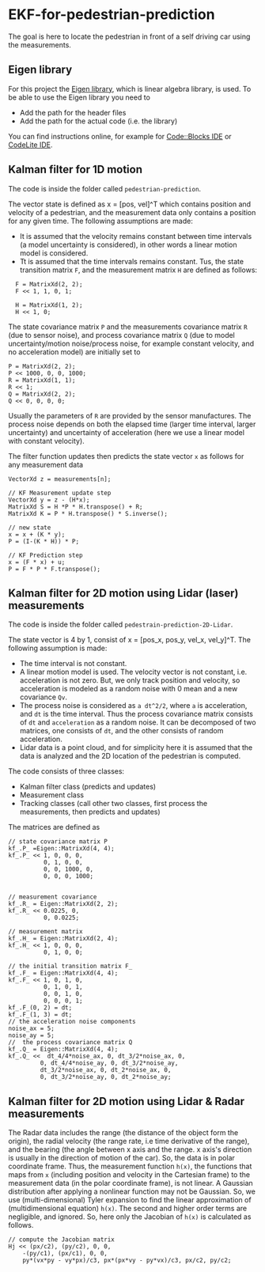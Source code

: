 # EKF-for-pedestrian-prediction

The goal is here to locate the pedestrian in front of a self driving car using the measurements.

## Eigen library
For this project the [Eigen library](http://eigen.tuxfamily.org/index.php?title=Main_Page), which is linear algebra library, is used. To be able to use the Eigen library you need to
* Add the path for the header files
* Add the path for the actual code (i.e. the library)

You can find instructions online, for example for [Code::Blocks IDE](https://www.learncpp.com/cpp-tutorial/a3-using-libraries-with-codeblocks/) or [CodeLite IDE](https://automaticaddison.com/how-to-add-an-external-c-library-to-your-project/).

## Kalman filter for 1D motion
The code is inside the folder called `pedestrian-prediction`.

The vector state is defined as x = [pos, vel]^T which contains position and velocity of a pedestrian, and the measurement data only contains a position for any given time. The following assumptions are made:
* It is assumed that the velocity remains constant between time intervals (a model uncertainty is considered), in other words a linear motion model is considered.
* Tt is assumed that the time intervals remains constant.
Tus, the state transition matrix `F`, and the measurement matrix `H` are defined as follows:
```
  F = MatrixXd(2, 2);
  F << 1, 1, 0, 1;

  H = MatrixXd(1, 2);
  H << 1, 0;
```
The state covariance matrix `P` and the measurements covariance matrix `R` (due to sensor noise), and process covariance matrix `Q` (due to model uncertainty/motion noise/process noise, for example constant velocity, and no acceleration model) are initially set to
```     
P = MatrixXd(2, 2);
P << 1000, 0, 0, 1000;
R = MatrixXd(1, 1);
R << 1;
Q = MatrixXd(2, 2);
Q << 0, 0, 0, 0;
```
Usually the parameters of `R` are provided by the sensor manufactures.
The process noise depends on both the elapsed time (larger time interval, larger uncertainty) and uncertainty of acceleration (here we use a linear model with constant velocity).

The filter function updates then predicts the state vector `x` as follows for any measurement data
```
VectorXd z = measurements[n];

// KF Measurement update step
VectorXd y = z - (H*x);
MatrixXd S = H *P * H.transpose() + R;
MatrixXd K = P * H.transpose() * S.inverse();

// new state
x = x + (K * y);
P = (I-(K * H)) * P;

// KF Prediction step
x = (F * x) + u;
P = F * P * F.transpose();
```
## Kalman filter for 2D motion using Lidar (laser) measurements
The code is inside the folder called `pedestrain-prediction-2D-Lidar`.

The state vector is 4 by 1, consist of x = [pos_x, pos_y, vel_x, vel_y]^T. The following assumption is made:
* The time interval is not constant.
* A linear motion model is used. The velocity vector is not constant, i.e. acceleration is not zero. But, we only track position and velocity, so acceleration is modeled as a random noise with 0 mean and a new covariance `Qv`.
* The process noise is considered as `a dt^2/2`, where `a` is acceleration, and `dt` is the time interval. Thus the process covariance matrix consists of `dt` and `acceleration` as a random noise. It can be decomposed of two matrices, one consists of `dt`, and the other consists of random acceleration.
* Lidar data is a point cloud, and for simplicity here it is assumed that the data is analyzed and the 2D location of the pedestrian is computed.

The code consists of three classes:
* Kalman filter class (predicts and updates)
* Measurement class
* Tracking classes (call other two classes, first process the measurements, then predicts and updates)

The matrices are defined as
```
// state covariance matrix P
kf_.P_ =Eigen::MatrixXd(4, 4);
kf_.P_ << 1, 0, 0, 0,
          0, 1, 0, 0,
          0, 0, 1000, 0,
          0, 0, 0, 1000;


// measurement covariance
kf_.R_ = Eigen::MatrixXd(2, 2);
kf_.R_ << 0.0225, 0,
          0, 0.0225;

// measurement matrix
kf_.H_ = Eigen::MatrixXd(2, 4);
kf_.H_ << 1, 0, 0, 0,
          0, 1, 0, 0;

// the initial transition matrix F_
kf_.F_ = Eigen::MatrixXd(4, 4);
kf_.F_ << 1, 0, 1, 0,
          0, 1, 0, 1,
          0, 0, 1, 0,
          0, 0, 0, 1;
kf_.F_(0, 2) = dt;
kf_.F_(1, 3) = dt;
// the acceleration noise components
noise_ax = 5;
noise_ay = 5;
//  the process covariance matrix Q
kf_.Q_ = Eigen::MatrixXd(4, 4);
kf_.Q_ <<  dt_4/4*noise_ax, 0, dt_3/2*noise_ax, 0,
         0, dt_4/4*noise_ay, 0, dt_3/2*noise_ay,
         dt_3/2*noise_ax, 0, dt_2*noise_ax, 0,
         0, dt_3/2*noise_ay, 0, dt_2*noise_ay;
```

## Kalman filter for 2D motion using Lidar & Radar measurements
The Radar data includes the range (the distance of the object form the origin), the radial velocity (the range rate, i.e time derivative of the range), and the bearing (the angle between x axis and the range. x axis's direction is usually in the direction of motion of the car). So, the data is in polar coordinate frame. Thus, the measurement function `h(x)`, the functions that maps from `x` (including position and velocity in the Cartesian frame) to the measurement data (in the polar coordinate frame), is not linear. A Gaussian distribution after applying a nonlinear function may not be Gaussian. So, we use (multi-dimensional) Tyler expansion to find the linear approximation of (multidimensional equation) `h(x)`. The second and higher order terms are negligible, and ignored. So, here only the Jacobian of `h(x)` is calculated as follows.
```
// compute the Jacobian matrix
Hj << (px/c2), (py/c2), 0, 0,
    -(py/c1), (px/c1), 0, 0,
    py*(vx*py - vy*px)/c3, px*(px*vy - py*vx)/c3, px/c2, py/c2;
```  
